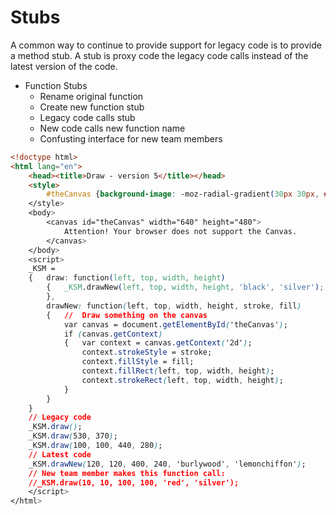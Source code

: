 # Stubs
A common way to continue to provide support for legacy code is to provide a method stub.  A stub is proxy code the legacy code calls instead of the latest version of the code.

- Function Stubs
  - Rename original function
  - Create new function stub
  - Legacy code calls stub
  - New code calls new function name
  - Confusting interface for new team members

```html
<!doctype html>
<html lang="en">
	<head><title>Draw - version 5</title></head>
	<style>
		#theCanvas {background-image: -moz-radial-gradient(30px 30px, #FFF, #EEF);
	</style>
	<body>
		<canvas id="theCanvas" width="640" height="480">
			Attention! Your browser does not support the Canvas.
		</canvas>
	</body>
	<script>
	_KSM = 
	{	draw: function(left, top, width, height)
		{	_KSM.drawNew(left, top, width, height, 'black', 'silver');
		},
		drawNew: function(left, top, width, height, stroke, fill)
		{	//	Draw something on the canvas
			var canvas = document.getElementById('theCanvas');
			if (canvas.getContext)
			{	var context = canvas.getContext('2d');
				context.strokeStyle = stroke;
				context.fillStyle = fill;
				context.fillRect(left, top, width, height);
				context.strokeRect(left, top, width, height);
			}
		}
	}
	// Legacy code
	_KSM.draw();
	_KSM.draw(530, 370);
	_KSM.draw(100, 100, 440, 280);
	// Latest code
	_KSM.drawNew(120, 120, 400, 240, 'burlywood', 'lemonchiffon');
	// New team member makes this function call:
	//_KSM.draw(10, 10, 100, 100, 'red', 'silver');
	</script>
</html>
```